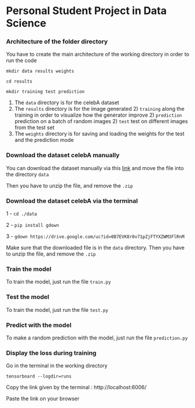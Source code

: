 # Personal Student Project in Data Science

### Architecture of the folder directory

You have to create the main architecture of the working directory in order to
run the code

``mkdir data results weights``

``cd results``

``mkdir training test prediction``

1) The ``data`` directory is for the celebA dataset
2) The ``results`` directory is for the image generated
    2) ``training`` along the training in order
to visualize how the generator improve
    2) ``prediction`` prediction on a batch of random images
    2) ``test`` test on different images from the test set
3) The ``weights`` directory is for saving and loading the weights for the test and the prediction mode

### Download the dataset celebA manually

You can download the dataset manually via this [link](https://drive.google.com/open?id=0B7EVK8r0v71pZjFTYXZWM3FlRnM)
and move the file into the directory `data`

Then you have to unzip the file, and remove the `.zip`

### Download the dataset celebA via the terminal

1 - `cd ./data`

2 - `pip install gdown `

3 - `gdown https://drive.google.com/uc?id=0B7EVK8r0v71pZjFTYXZWM3FlRnM`

Make sure that the downloaded file is in the `data` directory.
Then you have to unzip the file, and remove the `.zip`

### Train the model

To train the model, just run the file `train.py`

### Test the model

To train the model, just run the file `test.py`

### Predict with the model

To make a random prediction with the model, just run the file `prediction.py`

### Display the loss during training
Go in the terminal in the working directory 

`tensorboard --logdir=runs`

Copy the link given by the terminal : http://localhost:6006/

Paste the link on your browser

